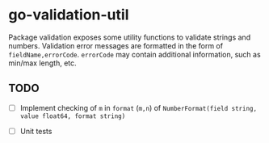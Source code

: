 # go-validation-util

Package validation exposes some utility functions to validate strings and
numbers. Validation error messages are formatted in the form of
`fieldName,errorCode`. `errorCode` may contain additional information, such as
min/max length, etc.

## TODO

- [ ] Implement checking of `m` in `format` (`m,n`) of `NumberFormat(field string, value float64, format string)`
- [ ] Unit tests

